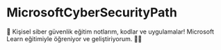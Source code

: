 # MicrosoftCyberSecurityPath
📘 Kişisel siber güvenlik eğitim notlarım, kodlar ve uygulamalar! Microsoft Learn eğitimiyle öğreniyor ve geliştiriyorum. 🚀🔐
